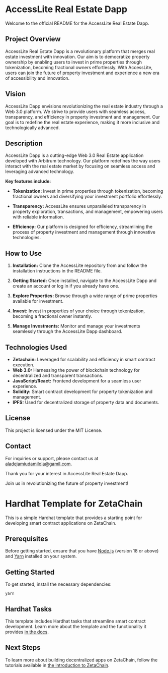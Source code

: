 # AccessLite Real Estate Dapp

Welcome to the official README for the AccessLite Real Estate Dapp.

## Project Overview

AccessLite Real Estate Dapp is a revolutionary platform that merges real estate investment with innovation. Our aim is to democratize property ownership by enabling users to invest in prime properties through tokenization, becoming fractional owners effortlessly. With AccessLite, users can join the future of property investment and experience a new era of accessibility and innovation.

## Vision

AccessLite Dapp envisions revolutionizing the real estate industry through a Web 3.0 platform. We strive to provide users with seamless access, transparency, and efficiency in property investment and management. Our goal is to redefine the real estate experience, making it more inclusive and technologically advanced.

## Description

AccessLite Dapp is a cutting-edge Web 3.0 Real Estate application developed with Arbitrum technology. Our platform redefines the way users interact with the real estate market by focusing on seamless access and leveraging advanced technology. 

**Key features include:**

- **Tokenization:** Invest in prime properties through tokenization, becoming fractional owners and diversifying your investment portfolio effortlessly.

- **Transparency:** AccessLite ensures unparalleled transparency in property exploration, transactions, and management, empowering users with reliable information.

- **Efficiency:** Our platform is designed for efficiency, streamlining the process of property investment and management through innovative technologies.

## How to Use

1. **Installation:** Clone the AccessLite repository from and follow the installation instructions in the README file.

2. **Getting Started:** Once installed, navigate to the AccessLite Dapp and create an account or log in if you already have one.

3. **Explore Properties:** Browse through a wide range of prime properties available for investment.

4. **Invest:** Invest in properties of your choice through tokenization, becoming a fractional owner instantly.

5. **Manage Investments:** Monitor and manage your investments seamlessly through the AccessLite Dapp dashboard.

## Technologies Used

- **Zetachain:** Leveraged for scalability and efficiency in smart contract execution.
- **Web 3.0:** Harnessing the power of blockchain technology for decentralized and transparent transactions.
- **JavaScript/React:** Frontend development for a seamless user experience.
- **Solidity:** Smart contract development for property tokenization and management.
- **IPFS:** Used for decentralized storage of property data and documents.


## License

This project is licensed under the MIT License.

## Contact

For inquiries or support, please contact us at [aladejamiudamilola@gamil.com](mailto:aladejamiudamilola@gamil.com).

Thank you for your interest in AccessLite Real Estate Dapp. 

Join us in revolutionizing the future of property investment!

# Hardhat Template for ZetaChain

This is a simple Hardhat template that provides a starting point for developing
smart contract applications on ZetaChain.

## Prerequisites

Before getting started, ensure that you have
[Node.js](https://nodejs.org/en/download) (version 18 or above) and
[Yarn](https://yarnpkg.com/) installed on your system.

## Getting Started

To get started, install the necessary dependencies:

```
yarn
```

## Hardhat Tasks

This template includes Hardhat tasks that streamline smart contract development.
Learn more about the template and the functionality it provides
[in the docs](https://www.zetachain.com/docs/developers/reference/template).

## Next Steps

To learn more about building decentralized apps on ZetaChain, follow the
tutorials available in
[the introduction to ZetaChain](https://www.zetachain.com/docs/developers).
